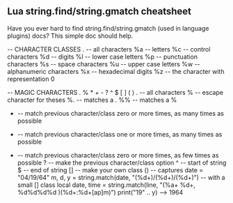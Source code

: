 Lua string.find/string.gmatch cheatsheet
----------------------------------------
Have you ever hard to find string.find/string.gmatch (used in language plugins) docs? This simple doc should help.

-- CHARACTER CLASSES
  .      -- all characters
  %a    -- letters
  %c    -- control characters
  %d    -- digits
  %l    -- lower case letters
  %p    -- punctuation characters
  %s    -- space characters
  %u    -- upper case letters
  %w    -- alphanumeric characters
  %x    -- hexadecimal digits
  %z    -- the character with representation 0

-- MAGIC CHARACTERS
  . % * + - ? ^ $ [ ] ( )
  .   -- all characters
  %   -- escape character for theses
         %. -- matches a .
         %% -- matches a %
  *   -- match previous character/class zero or more times, as many times as possible
  +   -- match previous character/class one or more times, as many times as possible
  -   -- match previous character/class zero or more times, as few times as possible
  ?   -- make the previous character/class option
  ^   -- start of string
  $   -- end of string
  []  -- make your own class
  ()  -- captures
         date = "04/19/64"
         m, d, y = string.match(date, "(%d+)/(%d+)/(%d+)")
         -- with a small [] class
         local date, time = string.match(line, "(%a+ %d+, %d%d%d%d )(%d+:%d+[ap]m)")
         print("19" .. y)  --> 1964

